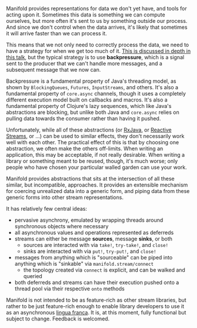 Manifold provides representations for data we don't yet have, and tools for acting upon it.  Sometimes this data is something we can compute ourselves, but more often it's sent to us by something outside our process.  And since we don't control when the data arrives, it's likely that sometimes it will arrive faster than we can process it.

This means that we not only need to correctly process the data, we need to have a strategy for when we get too much of it.  [This is discussed in depth in this talk](https://www.youtube.com/watch?v=1bNOO3xxMc0), but the typical strategy is to use **backpressure**, which is a signal sent to the producer that we can't handle more messages, and a subsequent message that we now can.

Backpressure is a fundamental property of Java's threading model, as shown by `BlockingQueues`, `Futures`, `InputStreams`, and others.  It's also a fundamental property of `core.async` channels, though it uses a completely different execution model built on callbacks and macros.  It's also a fundamental property of Clojure's lazy sequences, which like Java's abstractions are blocking, but unlike both Java and `core.async` relies on pulling data towards the consumer rather than having it pushed.

Unfortunately, while all of these abstractions (or [RxJava](https://github.com/Netflix/RxJava), or [Reactive Streams](http://www.reactive-streams.org/), or ...) can be used to similar effects, they don't necessarily work well with each other.  The practical effect of this is that by choosing one abstraction, we often make the others off-limits.  When writing an application, this may be acceptable, if not really desirable.  When writing a library or something meant to be reused, though, it's much worse; only people who have chosen your particular walled garden can use your work.

Manifold provides abstractions that sits at the intersection of all these similar, but incompatible, approaches.  It provides an extensible mechanism for coercing unrealized data into a generic form, and piping data from these generic forms into other stream representations.

It has relatively few central ideas:

* pervasive asynchrony, emulated by wrapping threads around synchronous objects where necessary
* all asynchronous values and operations represented as deferreds
* streams can either be message **sources**, message **sinks**, or both
  * sources are interacted with via `take!`, `try-take!`, and `close!`
  * sinks are interacted with via `put!`, `try-put!`, and `close!`
* messages from anything which is "sourceable" can be piped into anything which is "sinkable" via `manifold.stream/connect`
  * the topology created via `connect` is explicit, and can be walked and queried
* both deferreds and streams can have their execution pushed onto a thread pool via their respective `onto` methods

Manifold is not intended to be as feature-rich as other stream libraries, but rather to be just feature-rich enough to enable library developers to use it as an asynchronous [lingua franca](http://en.wikipedia.org/wiki/Lingua_franca).  It is, at this moment, fully functional but subject to change.  Feedback is welcomed.